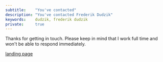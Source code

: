 ```yaml
---
subtitle:    "You've contacted"
description: "You've contacted Frederik Dudzik"
keywords:    dudzik, frederik dudzik
private:     true
---
```


Thanks for getting in touch.
Please keep in mind that I work full time and won't be able to respond immediately.

[landing page](/)
